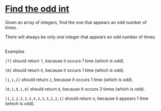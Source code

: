 # [Find the odd int](https://www.codewars.com/kata/54da5a58ea159efa38000836)

Given an array of integers, find the one that appears an odd number of times.

There will always be only one integer that appears an odd number of times. <br><br>

Examples

<code>[7]</code> should return <code>7</code>, because it occurs 1 time (which is odd).

<code>[0]</code> should return <code>0</code>, because it occurs 1 time (which is odd).

<code>[1,1,2]</code> should return <code>2</code>, because it occurs 1 time (which is odd).

<code>[0,1,0,1,0]</code> should return <code>0</code>, because it occurs 3 times (which is odd).

<code>[1,2,2,3,3,3,4,3,3,3,2,2,1]</code> should return <code>4</code>, because it appears 1 time (which is odd).

